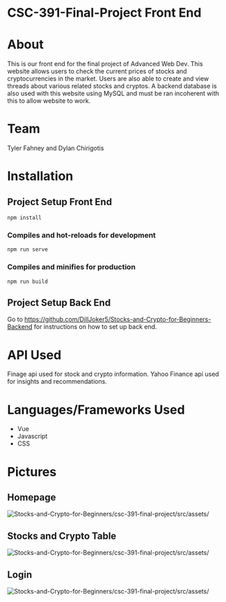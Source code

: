 # CSC-391-Final-Project Front End

# About
This is our front end for the final project of Advanced Web Dev. This website allows users to check the current prices of stocks and cryptocurrencies in the market. Users are also able to create and view threads about various related stocks and cryptos. A backend database is also used with this website using MySQL and must be ran incoherent with this to allow website to work.

# Team
Tyler Fahney and Dylan Chirigotis

# Installation
## Project Setup Front End
```
npm install
```

### Compiles and hot-reloads for development
```
npm run serve
```

### Compiles and minifies for production
```
npm run build
```

## Project Setup Back End
Go to https://github.com/DillJoker5/Stocks-and-Crypto-for-Beginners-Backend for instructions on how to set up back end.

# API Used
Finage api used for stock and crypto information. Yahoo Finance api used for insights and recommendations.

# Languages/Frameworks Used
* Vue
* Javascript
* CSS

# Pictures
## Homepage
![Stocks-and-Crypto-for-Beginners/csc-391-final-project/src/assets/](homepage.PNG)
## Stocks and Crypto Table
![Stocks-and-Crypto-for-Beginners/csc-391-final-project/src/assets/](Stockandcryptotable.PNG)
## Login
![Stocks-and-Crypto-for-Beginners/csc-391-final-project/src/assets/](login.PNG)
